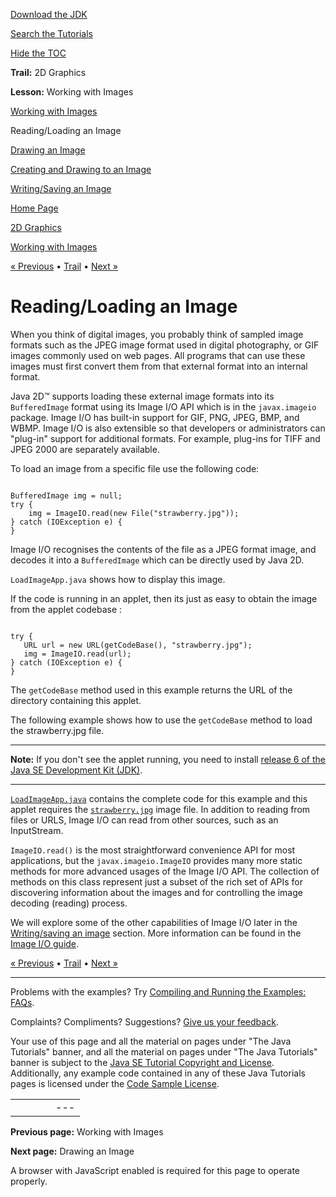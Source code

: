 [Download
the JDK](http://java.sun.com/javase/6/download.jsp)
  
[Search the
Tutorials](../../search.html)
  
[Hide the TOC](javascript:toggleLeft())

**Trail:** 2D Graphics
  
**Lesson:** Working with Images

[Working with Images](index.html)

Reading/Loading an Image

[Drawing an Image](drawimage.html)

[Creating and Drawing to an Image](drawonimage.html)

[Writing/Saving an Image](saveimage.html)

[Home Page](../../index.html)
>
[2D Graphics](../index.html)
>
[Working with Images](index.html)

[« Previous](index.html) • [Trail](../TOC.html) • [Next »](drawimage.html)

# Reading/Loading an Image

When you think of digital images, you probably think of
sampled image formats such as the JPEG image format used in digital photography,
or GIF images commonly used on web pages. All programs that can use
these images must first convert them from that external format into an internal
format.

Java 2D™ supports loading these external image formats into its `BufferedImage`
format using its Image I/O API which is in the `javax.imageio` package.
Image I/O has built-in support for GIF, PNG, JPEG, BMP, and WBMP.
Image I/O is also extensible so that developers or administrators
can "plug-in" support for additional formats.
For example, plug-ins for TIFF and JPEG 2000 are separately available.

To load an image from a specific file use the following code:

```

BufferedImage img = null;
try {
    img = ImageIO.read(new File("strawberry.jpg"));
} catch (IOException e) {
}

```

Image I/O recognises the contents of the file
as a JPEG format image, and decodes it into a `BufferedImage` which
can be directly used by Java 2D.

`LoadImageApp.java` shows how to display this image.

If the code is running in an applet, then its just as easy to
obtain the image from the applet codebase :

```

try {
   URL url = new URL(getCodeBase(), "strawberry.jpg");
   img = ImageIO.read(url);
} catch (IOException e) {
}

```

The `getCodeBase` method used in this example returns the URL of the directory
containing this applet.

The following example shows how to use the `getCodeBase` method
to load the strawberry.jpg file.

---

**Note:** If you don't see the applet running, you need to install [release 6 of the Java SE Development Kit (JDK)](http://java.sun.com/javase/downloads/index.jsp).

---

[`LoadImageApp.java`](examples/LoadImageApp.java) contains the complete code for this example and this applet requires the
[`strawberry.jpg`](examples/strawberry.jpg) image file.
In addition to reading from files or URLS, Image I/O can read from other
sources, such as an InputStream.

`ImageIO.read()` is the most straightforward convenience API for most
applications, but the `javax.imageio.ImageIO` provides many more static
methods for more advanced usages of the Image I/O API.
The collection of methods on this class represent just a subset
of the rich set of APIs for discovering information about the images
and for controlling the image decoding (reading) process.

We will explore some of the other capabilities of Image I/O later
in the [Writing/saving an image](../images/saveimage.html) section. More information can be found in the
[Image I/O guide](http://java.sun.com/j2se/1.4.2/docs/guide/imageio/spec/imageio_guideTOC.fm.html).

[« Previous](index.html)
•
[Trail](../TOC.html)
•
[Next »](drawimage.html)

---

Problems with the examples? Try [Compiling and Running
the Examples: FAQs](../../information/run-examples.html).
  
Complaints? Compliments? Suggestions? [Give
us your feedback](http://download.oracle.com/javase/feedback.html).

Your use of this page and all the material on pages under "The Java Tutorials" banner,
and all the material on pages under "The Java Tutorials" banner is subject to the [Java SE Tutorial Copyright
and License](../../information/license.html).
Additionally, any example code contained in any of these Java
Tutorials pages is licensed under the
[Code
Sample License](http://developers.sun.com/license/berkeley_license.html).

|  |  |  |  |  |
| --- | --- | --- | --- | --- |
| |  |  | | --- | --- | | duke image | Oracle logo | | [About Oracle](http://www.oracle.com/us/corporate/index.html) | [Oracle Technology Network](http://www.oracle.com/technology/index.html) | [Terms of Service](https://www.samplecode.oracle.com/servlets/CompulsoryClickThrough?type=TermsOfService) | Copyright © 1995, 2011 Oracle and/or its affiliates. All rights reserved. |

**Previous page:** Working with Images
  
**Next page:** Drawing an Image




A browser with JavaScript enabled is required for this page to operate properly.